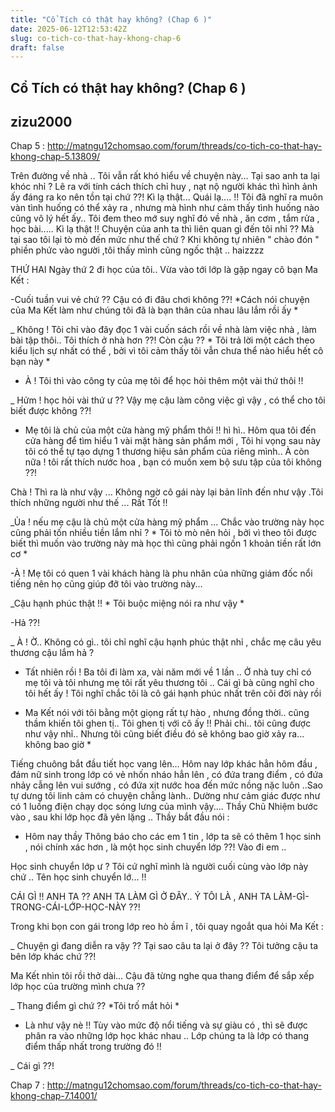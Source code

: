 ```yaml
---
title: "Cổ Tích có thật hay không? (Chap 6 )"
date: 2025-06-12T12:53:42Z
slug: co-tich-co-that-hay-khong-chap-6
draft: false
---
```


## Cổ Tích có thật hay không? (Chap 6 )

## zizu2000

Chap 5 : http://matngu12chomsao.com/forum/threads/co-tich-co-that-hay-khong-chap-5.13809/
 
Trên đường về nhà .. Tôi vẫn rất khó hiểu về chuyện này... Tại sao anh ta lại khóc nhỉ ? Lẽ ra với tính cách thích chỉ huy , nạt nộ người khác thì hình ảnh ấy đáng ra ko nên tồn tại chứ ??! Kì lạ thật... Quái lạ.... !!
Tôi đã nghĩ ra muôn vàn tình huống có thể xảy ra , nhưng mà hình như cảm thấy tình huống nào cũng vô lý hết ấy.. Tôi đem theo mớ suy nghĩ đó về nhà , ăn cơm , tắm rửa , học bài..... Kì lạ thật !! Chuyện của anh ta thì liên quan gì đến tôi nhỉ ?? Mà tại sao tôi lại tò mò đến mức như thế chứ ? Khi không tự nhiên " chào đón " phiền phức vào người ,tôi thấy mình cũng ngốc thật .. haizzzz
 
THỨ HAI
Ngày thứ 2 đi học của tôi.. Vừa vào tới lớp là gặp ngay cô bạn Ma Kết :
 
-Cuối tuần vui vẻ chứ ?? Cậu có đi đâu chơi không ??! *Cách nói chuyện của Ma Kết làm như chúng tôi đã là bạn thân của nhau lâu lắm rồi ấy *
 
_ Không ! Tôi chỉ vào đây đọc 1 vài cuốn sách rồi về nhà làm việc nhà , làm bài tập thôi.. Tôi thích ở nhà hơn ??! Còn cậu ?? * Tôi trả lời một cách theo kiểu lịch sự nhất có thể , bởi vì tôi cảm thấy tôi vẫn chưa thể nào hiểu hết cô bạn này *
- À ! Tôi thì vào công ty của mẹ tôi để học hỏi thêm một vài thứ thôi !!
 
_ Hửm ! học hỏi vài thứ ư ?? Vậy mẹ cậu làm công việc gì vậy , có thể cho tôi biết được không ??!
 
- Mẹ tôi là chủ của một cửa hàng mỹ phẩm thôi !! hì hì.. Hôm qua tôi đến cửa hàng để tìm hiểu 1 vài mặt hàng sản phẩm mới , Tôi hi vọng sau này tôi có thể tự tạo dựng 1 thương hiệu sản phẩm của riêng mình.. À còn nữa ! tôi rất thích nước hoa , bạn có muốn xem bộ sưu tập của tôi không ??!
 
Chà ! Thì ra là như vậy ... Không ngờ cô gái này lại bản lĩnh đến như vậy .Tôi thích những người như thế ... Rất Tốt !!
 
_Ủa ! nếu mẹ cậu là chủ một cửa hàng mỹ phẩm ... Chắc vào trường này học cũng phải tốn nhiều tiền lắm nhỉ ? * Tôi tò mò nên hỏi , bởi vì theo tôi được biết thì muốn vào trường này mà học thì cũng phải ngốn 1 khoản tiền rất lớn cơ *
 
-À ! Mẹ tôi có quen 1 vài khách hàng là phu nhân của những giám đốc nổi tiếng nên họ cũng giúp đỡ tôi vào trường này...
 
_Cậu hạnh phúc thật !! * Tôi buộc miệng nói ra như vậy *
 
-Hả ??!
 
_ À ! Ờ.. Không có gì.. tôi chỉ nghĩ cậu hạnh phúc thật nhỉ , chắc mẹ câu yêu thương cậu lắm hả ?
 
- Tất nhiên rồi ! Ba tôi đi làm xa, vài năm mới về 1 lần .. Ở nhà tuy chỉ có mẹ tôi và tôi nhưng mẹ tôi rất yêu thương tôi .. Cái gì bà cũng nghĩ cho tôi hết ấy ! Tôi nghĩ chắc tôi là cô gái hạnh phúc nhất trên cõi đời này rồi
* Ma Kết nói với tôi bằng một giọng rất tự hào , nhưng đồng thời.. cũng thầm khiến tôi ghen tị.. Tôi ghen tị với cô ấy !! Phải chi.. tôi cũng được như vậy nhỉ.. Nhưng tôi cũng biết điều đó sẽ không bao giờ xảy ra... không bao giờ *
 
Tiếng chuông bắt đầu tiết học vang lên... Hôm nay lớp khác hẳn hôm đầu , đám nữ sinh trong lớp có vẻ nhốn nháo hẳn lên , có đứa trang điểm , có đứa nhảy cẫng lên vui sướng , có đứa xịt nước hoa đến mức nồng nặc luôn ..Sao tự dưng tôi linh cảm có chuyện chẳng lành.. Dường như cảm giác được như có 1 luồng điện chạy dọc sóng lưng của mình vậy.... Thầy Chủ Nhiệm bước vào , sau khi lớp học đã yên lặng .. Thầy bắt đầu nói :
- Hôm nay thầy Thông báo cho các em 1 tin , lớp ta sẽ có thêm 1 học sinh , nói chính xác hơn , là một học sinh chuyển lớp ??! Vào đi em ..
 
Học sinh chuyển lớp ư ? Tôi cứ nghĩ mình là người cuối cùng vào lớp này chứ .. Tên học sinh chuyển lớ... !!
 
CÁI GÌ !! ANH TA ?? ANH TA LÀM GÌ Ở ĐÂY.. Ý TÔI LÀ , ANH TA LÀM-GÌ-TRONG-CÁI-LỚP-HỌC-NÀY ??!
 
Trong khi bọn con gái trong lớp reo hò ầm ĩ , tôi quay ngoắt qua hỏi Ma Kết :
 
_ Chuyện gì đang diễn ra vậy ?? Tại sao câu ta lại ở đây ?? Tôi tưởng cậu ta bên lớp khác chứ ??!
 
Ma Kết nhìn tôi rồi thở dài... Cậu đã từng nghe qua thang điểm để sắp xếp lớp học của trường mình chưa ??
 
_ Thang điểm gì chứ ?? *Tôi trố mắt hỏi *
 
- Là như vậy nè !! Tùy vào mức độ nổi tiếng và sự giàu có , thì sẽ được phân ra vào những lớp học khác nhau .. Lớp chúng ta là lớp có thang điểm thấp nhất trong trường đó !!
 
_ Cái gì ??!
 
 
Chap 7 : http://matngu12chomsao.com/forum/threads/co-tich-co-that-hay-khong-chap-7.14001/